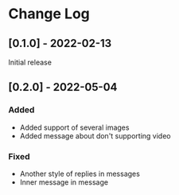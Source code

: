 # Change Log

## [0.1.0] - 2022-02-13

Initial release


## [0.2.0] - 2022-05-04

### Added
- Added support of several images
- Added message about don't supporting video

### Fixed
- Another style of replies in messages
- Inner message in message
